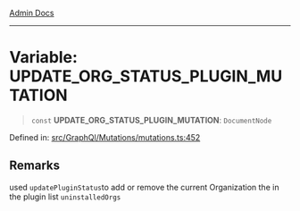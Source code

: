 [Admin Docs](/)

***

# Variable: UPDATE\_ORG\_STATUS\_PLUGIN\_MUTATION

> `const` **UPDATE\_ORG\_STATUS\_PLUGIN\_MUTATION**: `DocumentNode`

Defined in: [src/GraphQl/Mutations/mutations.ts:452](https://github.com/PalisadoesFoundation/talawa-admin/blob/main/src/GraphQl/Mutations/mutations.ts#L452)

## Remarks

used  `updatePluginStatus`to add or remove the current Organization the in the plugin list `uninstalledOrgs`
